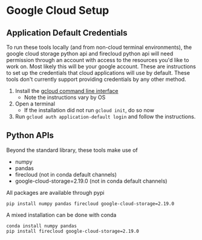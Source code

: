 # Google Cloud Setup

## Application Default Credentials
To run these tools locally (and from non-cloud terminal environments), the google cloud storage python api and firecloud python api will need permission through an account with access to the resources you'd like to work on. Most likely this will be your google account. These are instructions to set up the credentials that cloud applications will use by default. These tools don't currently support providing credentials by any other method.

1. Install the [gcloud command line interface](https://cloud.google.com/sdk/docs/install#windows)
    - Note the instructions vary by OS
2. Open a terminal
    - If the installation did not run `gcloud init`, do so now
3. Run `gcloud auth application-default login` and follow the instructions.

## Python APIs
Beyond the standard library, these tools make use of
- numpy
- pandas
- firecloud (not in conda default channels)
- google-cloud-storage=2.19.0 (not in conda default channels)

All packages are available through pypi
```
pip install numpy pandas firecloud google-cloud-storage=2.19.0
```

A mixed installation can be done with conda
```
conda install numpy pandas
pip install firecloud google-cloud-storage=2.19.0
```